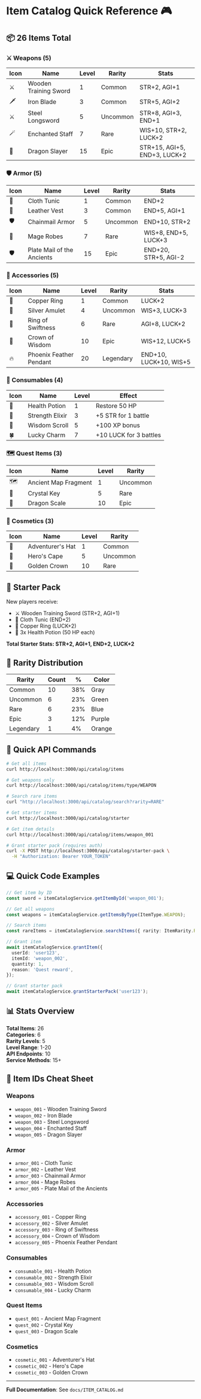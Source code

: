 # Item Catalog Quick Reference 🎮

## 📦 26 Items Total

### ⚔️ Weapons (5)
| Icon | Name | Level | Rarity | Stats |
|------|------|-------|--------|-------|
| ⚔️ | Wooden Training Sword | 1 | Common | STR+2, AGI+1 |
| 🗡️ | Iron Blade | 3 | Common | STR+5, AGI+2 |
| ⚔️ | Steel Longsword | 5 | Uncommon | STR+8, AGI+3, END+1 |
| 🪄 | Enchanted Staff | 7 | Rare | WIS+10, STR+2, LUCK+2 |
| 🐉 | Dragon Slayer | 15 | Epic | STR+15, AGI+5, END+3, LUCK+2 |

### 🛡️ Armor (5)
| Icon | Name | Level | Rarity | Stats |
|------|------|-------|--------|-------|
| 👕 | Cloth Tunic | 1 | Common | END+2 |
| 🦺 | Leather Vest | 3 | Common | END+5, AGI+1 |
| 🛡️ | Chainmail Armor | 5 | Uncommon | END+10, STR+2 |
| 🧙 | Mage Robes | 7 | Rare | WIS+8, END+5, LUCK+3 |
| 🛡️ | Plate Mail of the Ancients | 15 | Epic | END+20, STR+5, AGI-2 |

### 💍 Accessories (5)
| Icon | Name | Level | Rarity | Stats |
|------|------|-------|--------|-------|
| 💍 | Copper Ring | 1 | Common | LUCK+2 |
| 📿 | Silver Amulet | 4 | Uncommon | WIS+3, LUCK+3 |
| 💍 | Ring of Swiftness | 6 | Rare | AGI+8, LUCK+2 |
| 👑 | Crown of Wisdom | 10 | Epic | WIS+12, LUCK+5 |
| 🔥 | Phoenix Feather Pendant | 20 | Legendary | END+10, LUCK+10, WIS+5 |

### 🧪 Consumables (4)
| Icon | Name | Level | Effect |
|------|------|-------|--------|
| 🧪 | Health Potion | 1 | Restore 50 HP |
| 💪 | Strength Elixir | 3 | +5 STR for 1 battle |
| 📜 | Wisdom Scroll | 5 | +100 XP bonus |
| 🍀 | Lucky Charm | 7 | +10 LUCK for 3 battles |

### 🗺️ Quest Items (3)
| Icon | Name | Level | Rarity |
|------|------|-------|--------|
| 🗺️ | Ancient Map Fragment | 1 | Uncommon |
| 🔑 | Crystal Key | 5 | Rare |
| 🐲 | Dragon Scale | 10 | Epic |

### 🎩 Cosmetics (3)
| Icon | Name | Level | Rarity |
|------|------|-------|--------|
| 🎩 | Adventurer's Hat | 1 | Common |
| 🦸 | Hero's Cape | 5 | Uncommon |
| 👑 | Golden Crown | 10 | Rare |

## 🎁 Starter Pack

New players receive:
- ⚔️ Wooden Training Sword (STR+2, AGI+1)
- 👕 Cloth Tunic (END+2)
- 💍 Copper Ring (LUCK+2)
- 🧪 3x Health Potion (50 HP each)

**Total Starter Stats: STR+2, AGI+1, END+2, LUCK+2**

## 🌟 Rarity Distribution

| Rarity | Count | % | Color |
|--------|-------|---|-------|
| Common | 10 | 38% | Gray |
| Uncommon | 6 | 23% | Green |
| Rare | 6 | 23% | Blue |
| Epic | 3 | 12% | Purple |
| Legendary | 1 | 4% | Orange |

## 🚀 Quick API Commands

```bash
# Get all items
curl http://localhost:3000/api/catalog/items

# Get weapons only
curl http://localhost:3000/api/catalog/items/type/WEAPON

# Search rare items
curl "http://localhost:3000/api/catalog/search?rarity=RARE"

# Get starter items
curl http://localhost:3000/api/catalog/starter

# Get item details
curl http://localhost:3000/api/catalog/items/weapon_001

# Grant starter pack (requires auth)
curl -X POST http://localhost:3000/api/catalog/starter-pack \
  -H "Authorization: Bearer YOUR_TOKEN"
```

## 💻 Quick Code Examples

```typescript
// Get item by ID
const sword = itemCatalogService.getItemById('weapon_001');

// Get all weapons
const weapons = itemCatalogService.getItemsByType(ItemType.WEAPON);

// Search items
const rareItems = itemCatalogService.searchItems({ rarity: ItemRarity.RARE });

// Grant item
await itemCatalogService.grantItem({
  userId: 'user123',
  itemId: 'weapon_002',
  quantity: 1,
  reason: 'Quest reward',
});

// Grant starter pack
await itemCatalogService.grantStarterPack('user123');
```

## 📊 Stats Overview

**Total Items**: 26  
**Categories**: 6  
**Rarity Levels**: 5  
**Level Range**: 1-20  
**API Endpoints**: 10  
**Service Methods**: 15+

## 🎯 Item IDs Cheat Sheet

### Weapons
- `weapon_001` - Wooden Training Sword
- `weapon_002` - Iron Blade
- `weapon_003` - Steel Longsword
- `weapon_004` - Enchanted Staff
- `weapon_005` - Dragon Slayer

### Armor
- `armor_001` - Cloth Tunic
- `armor_002` - Leather Vest
- `armor_003` - Chainmail Armor
- `armor_004` - Mage Robes
- `armor_005` - Plate Mail of the Ancients

### Accessories
- `accessory_001` - Copper Ring
- `accessory_002` - Silver Amulet
- `accessory_003` - Ring of Swiftness
- `accessory_004` - Crown of Wisdom
- `accessory_005` - Phoenix Feather Pendant

### Consumables
- `consumable_001` - Health Potion
- `consumable_002` - Strength Elixir
- `consumable_003` - Wisdom Scroll
- `consumable_004` - Lucky Charm

### Quest Items
- `quest_001` - Ancient Map Fragment
- `quest_002` - Crystal Key
- `quest_003` - Dragon Scale

### Cosmetics
- `cosmetic_001` - Adventurer's Hat
- `cosmetic_002` - Hero's Cape
- `cosmetic_003` - Golden Crown

---

**Full Documentation**: See `docs/ITEM_CATALOG.md`
